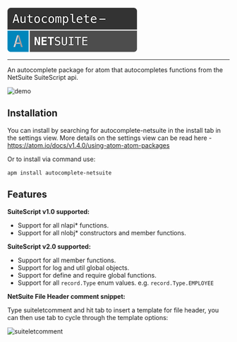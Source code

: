 ![logo](https://raw.githubusercontent.com/3EN-Cloud/autocomplete-netsuite/master/screenshots/logo.png)

________________

An autocomplete package for atom that autocompletes functions from the NetSuite SuiteScript api.

![demo](http://mwil.so/img/functionDemo.gif)

## Installation

You can install by searching for autocomplete-netsuite in the install tab in the settings view.
More details on the settings view can be read here - https://atom.io/docs/v1.4.0/using-atom-atom-packages

Or to install via command use:

    apm install autocomplete-netsuite

## Features

**SuiteScript v1.0 supported:**

* Support for all nlapi* functions.
* Support for all nlobj* constructors and member functions.

**SuiteScript v2.0 supported:**

* Support for all member functions.
* Support for log and util global objects.
* Support for define and require global functions.
* Support for all `record.Type` enum values. e.g. `record.Type.EMPLOYEE`

**NetSuite File Header comment snippet:**

Type suiteletcomment and hit tab to insert a template for file header, you can then use tab to cycle through the template options:

![suiteletcomment](https://raw.githubusercontent.com/ProductEarthSolutions/autocomplete-netsuite/master/screenshots/suiteletCommentSnippet.gif)
